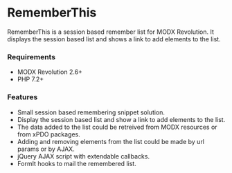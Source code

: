 # RememberThis

RememberThis is a session based remember list for MODX Revolution. It displays
the session based list and shows a link to add elements to the list.

### Requirements

* MODX Revolution 2.6+
* PHP 7.2+

### Features

* Small session based remembering snippet solution. 
* Display the session based list and show a link to add elements to the list.
* The data added to the list could be retreived from MODX resources or from xPDO packages.
* Adding and removing elements from the list could be made by url params or by AJAX.
* jQuery AJAX script with extendable callbacks.
* FormIt hooks to mail the remembered list.
